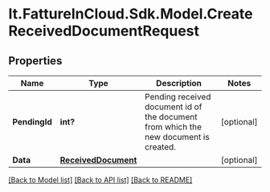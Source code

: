 # It.FattureInCloud.Sdk.Model.CreateReceivedDocumentRequest

## Properties

Name | Type | Description | Notes
------------ | ------------- | ------------- | -------------
**PendingId** | **int?** | Pending received document id of the document from which the new document is created. | [optional] 
**Data** | [**ReceivedDocument**](ReceivedDocument.md) |  | [optional] 

[[Back to Model list]](../README.md#documentation-for-models) [[Back to API list]](../README.md#documentation-for-api-endpoints) [[Back to README]](../README.md)

